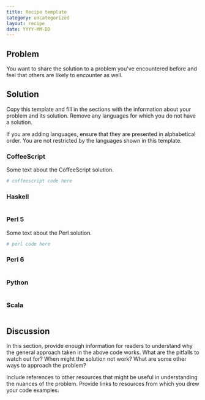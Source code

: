 ```yaml
---
title: Recipe template
category: uncategorized
layout: recipe
date: YYYY-MM-DD
---
```

## Problem

You want to share the solution to a problem you've encountered before and feel that others are likely to encounter as well.

## Solution

Copy this template and fill in the sections with the information about your problem and its solution. Remove any languages for which you do not have a solution.

If you are adding languages, ensure that they are presented in alphabetical order. You are not restricted by the languages shown in this template.

### CoffeeScript

Some text about the CoffeeScript solution.

```coffeescript
# coffeescript code here
```
### Haskell

```haskell
```

### Perl 5

Some text about the Perl solution.

```perl
# perl code here
```

### Perl 6

```perl
```

### Python

```python
```

### Scala

```scala
```


## Discussion

In this section, provide enough information for readers to understand why the general approach taken in the above code works. What are the pitfalls to watch out for? When might the solution not work? What are some other ways to approach the problem?

Include references to other resources that might be useful in understanding the nuances of the problem. Provide links to resources from which you drew your code examples.